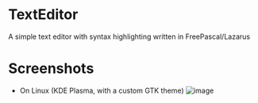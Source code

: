 # TextEditor
 A simple text editor with syntax highlighting written in FreePascal/Lazarus

# Screenshots
- On Linux (KDE Plasma, with a custom GTK theme)
![image](https://github.com/user-attachments/assets/923a2945-a4ff-49cc-b844-9b323cce49ee)
